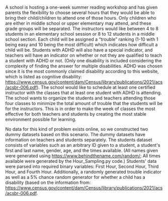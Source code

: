 A school is hosting a one-week summer reading workshop and has given parents the flexibility to choose several hours that they would be able to bring their child/children to attend one of those hours. Only children who are either in middle school or upper elementary may attend, and these grade groups will be separated. The instructors would like between 4 to 8 students in an elementary school session or 8 to 12 students in a middle school section. Each child will be assigned a “trouble” ranking (1-10 with 1 being easy and 10 being the most difficult) which indicates how difficult a child will be. Students with ADHD will also have a special indicator, and teachers will have an indicator on whether or not they are qualified to teach a student with ADHD or not. (Only one disability is included considering the complexity of finding the answer for multiple disabilities. ADHD was chosen since it is the most commonly claimed disability according to this website, which is listed as cognitive disability: https://www.census.gov/content/dam/Census/library/publications/2021/acs/acsbr-006.pdf). The school would like to schedule at least one certified instructor with the classes that at least one student with ADHD is attending. The school wants to organize the students and teachers attending those four classes to minimize the total amount of trouble that the students will be for the instructors. This is in order to make the week of classes the most effective for both teachers and students by creating the most stable environment possible for learning.

No data for this kind of problem exists online, so we constructed two dummy datasets based on this scenario. The dummy datasets have information on teachers and students separately. The students dataset consists of variables such as an arbitrary ID given to a student, a student's first and last name, gender, age, and the times available. (All names given were generated using https://www.behindthename.com/random/; All times available were generated by the Hour_Sampling.py code.) Students' data were parsed into required binary variables: First Hour, Second Hour, Third Hour, and Fourth Hour. Additionally, a randomly generated trouble indicator as well as a 5% chance random generator for whether a child has a disability (based on the information from: https://www.census.gov/content/dam/Census/library/publications/2021/acs/acsbr-006.pdf.
